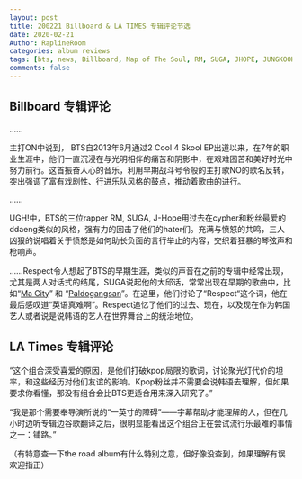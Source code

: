 ```yaml
---
layout: post
title: 200221 Billboard & LA TIMES 专辑评论节选
date: 2020-02-21
Author: RaplineRoom
categories: album reviews
tags: [bts, news, Billboard, Map of The Soul, RM, SUGA, JHOPE, JUNGKOOK, JIN, V, JIMIN, 金南俊, 闵玧其, 郑号锡, 金硕珍, 朴智旻, 金泰亨, 田柾国, 新闻, 7, album review]
comments: false 
---
```


## Billboard 专辑评论

……

主打ON中说到， BTS自2013年6月通过2 Cool 4 Skool EP出道以来，在7年的职业生涯中，他们一直沉浸在与光明相伴的痛苦和阴影中，在艰难困苦和美好时光中努力前行。这首振奋人心的音乐，利用早期战斗号令般的主打歌NO的歌名反转，突出强调了富有戏剧性、行进乐队风格的鼓点，推动着歌曲的进行。

……

UGH!中，BTS的三位rapper RM, SUGA, J-Hope用过去在cypher和粉丝最爱的ddaeng类似的风格，强有力的回击了他们的hater们。充满与愤怒的共鸣，三人凶狠的说唱着关于愤怒是如何助长负面的言行举止的内容，交织着狂暴的琴弦声和枪响声。

……Respect令人想起了BTS的早期生涯，类似的声音在之前的专辑中经常出现，尤其是两人对话式的结尾，SUGA说起他的大邱话，常常出现在早期的歌曲中，比如“[Ma City](https://www.youtube.com/watch?v=MlM1fbaHZTQ)” 和 “[Paldogangsan](https://www.youtube.com/watch?v=gwgy2MbjWKs)”。在这里，他们讨论了“Respect“这个词，他在最后感叹道“英语真难啊”。Respect追忆了他们的过去、现在，以及现在作为韩国艺人或者说是说韩语的艺人在世界舞台上的统治地位。

## LA Times 专辑评论


“这个组合深受喜爱的原因，是他们打破kpop局限的歌词，讨论聚光灯代价的坦率，和这些经历对他们友谊的影响。Kpop粉丝并不需要会说韩语去理解，但如果要求你看懂，那没有组合会比BTS更适合用来深入研究了。”

“我是那个需要奉导演所说的“一英寸的障碍”——字幕帮助才能理解的人，但在几小时边听专辑边谷歌翻译之后，很明显能看出这个组合正在尝试流行乐最难的事情之一：铺路。”

（有特意查一下the road album有什么特别之意，但好像没查到，如果理解有误欢迎指正）